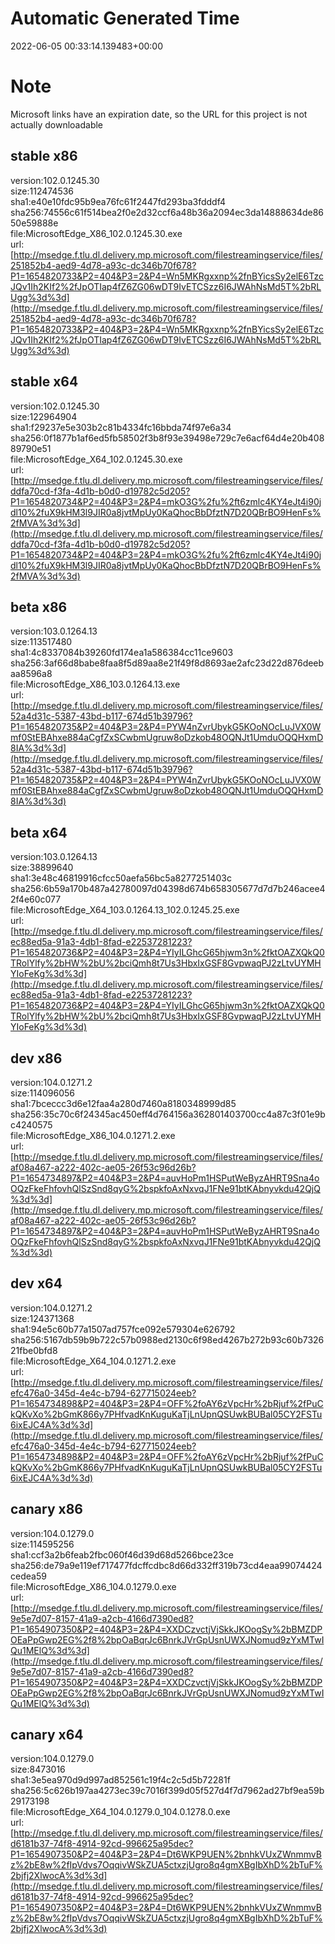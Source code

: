 # Automatic Generated Time
2022-06-05 00:33:14.139483+00:00

# Note
Microsoft links have an expiration date, so the URL for this project is not actually downloadable

## stable x86
version:102.0.1245.30  
size:112474536  
sha1:e40e10fdc95b9ea76fc61f2447fd293ba3fdddf4  
sha256:74556c61f514bea2f0e2d32ccf6a48b36a2094ec3da14888634de8650e59888e  
file:MicrosoftEdge_X86_102.0.1245.30.exe  
url:[http://msedge.f.tlu.dl.delivery.mp.microsoft.com/filestreamingservice/files/251852b4-aed9-4d78-a93c-dc346b70f678?P1=1654820733&P2=404&P3=2&P4=Wn5MKRgxxnp%2fnBYicsSy2elE6TzcJQv1Ih2KIf2%2fJpOTIap4fZ6ZG06wDT9IvETCSzz6I6JWAhNsMd5T%2bRLUgg%3d%3d](http://msedge.f.tlu.dl.delivery.mp.microsoft.com/filestreamingservice/files/251852b4-aed9-4d78-a93c-dc346b70f678?P1=1654820733&P2=404&P3=2&P4=Wn5MKRgxxnp%2fnBYicsSy2elE6TzcJQv1Ih2KIf2%2fJpOTIap4fZ6ZG06wDT9IvETCSzz6I6JWAhNsMd5T%2bRLUgg%3d%3d)  

## stable x64
version:102.0.1245.30  
size:122964904  
sha1:f29237e5e303b2c81b4334fc16bbda74f97e6a34  
sha256:0f1877b1af6ed5fb58502f3b8f93e39498e729c7e6acf64d4e20b40889790e51  
file:MicrosoftEdge_X64_102.0.1245.30.exe  
url:[http://msedge.f.tlu.dl.delivery.mp.microsoft.com/filestreamingservice/files/ddfa70cd-f3fa-4d1b-b0d0-d19782c5d205?P1=1654820734&P2=404&P3=2&P4=mkO3G%2fu%2ft6zmlc4KY4eJt4i90jdl10%2fuX9kHM3l9JIR0a8jvtMpUy0KaQhocBbDfztN7D20QBrBO9HenFs%2fMVA%3d%3d](http://msedge.f.tlu.dl.delivery.mp.microsoft.com/filestreamingservice/files/ddfa70cd-f3fa-4d1b-b0d0-d19782c5d205?P1=1654820734&P2=404&P3=2&P4=mkO3G%2fu%2ft6zmlc4KY4eJt4i90jdl10%2fuX9kHM3l9JIR0a8jvtMpUy0KaQhocBbDfztN7D20QBrBO9HenFs%2fMVA%3d%3d)  

## beta x86
version:103.0.1264.13  
size:113517480  
sha1:4c8337084b39260fd174ea1a586384cc11ce9603  
sha256:3af66d8babe8faa8f5d89aa8e21f49f8d8693ae2afc23d22d876deebaa8596a8  
file:MicrosoftEdge_X86_103.0.1264.13.exe  
url:[http://msedge.f.tlu.dl.delivery.mp.microsoft.com/filestreamingservice/files/52a4d31c-5387-43bd-b117-674d51b39796?P1=1654820735&P2=404&P3=2&P4=PYW4nZvrUbykG5KOoNOcLuJVX0Wmf0StEBAhxe884aCgfZxSCwbmUgruw8oDzkob48OQNJt1UmduOQQHxmD8IA%3d%3d](http://msedge.f.tlu.dl.delivery.mp.microsoft.com/filestreamingservice/files/52a4d31c-5387-43bd-b117-674d51b39796?P1=1654820735&P2=404&P3=2&P4=PYW4nZvrUbykG5KOoNOcLuJVX0Wmf0StEBAhxe884aCgfZxSCwbmUgruw8oDzkob48OQNJt1UmduOQQHxmD8IA%3d%3d)  

## beta x64
version:103.0.1264.13  
size:38899640  
sha1:3e48c46819916cfcc50aefa56bc5a8277251403c  
sha256:6b59a170b487a42780097d04398d674b658305677d7d7b246acee42f4e60c077  
file:MicrosoftEdge_X64_103.0.1264.13_102.0.1245.25.exe  
url:[http://msedge.f.tlu.dl.delivery.mp.microsoft.com/filestreamingservice/files/ec88ed5a-91a3-4db1-8fad-e22537281223?P1=1654820736&P2=404&P3=2&P4=YIyILGhcG65hjwm3n%2fktOAZXQkQ0TRolYlfy%2bHW%2bU%2bciQmh8t7Us3HbxIxGSF8GvpwaqPJ2zLtvUYMHYIoFeKg%3d%3d](http://msedge.f.tlu.dl.delivery.mp.microsoft.com/filestreamingservice/files/ec88ed5a-91a3-4db1-8fad-e22537281223?P1=1654820736&P2=404&P3=2&P4=YIyILGhcG65hjwm3n%2fktOAZXQkQ0TRolYlfy%2bHW%2bU%2bciQmh8t7Us3HbxIxGSF8GvpwaqPJ2zLtvUYMHYIoFeKg%3d%3d)  

## dev x86
version:104.0.1271.2  
size:114096056  
sha1:7bceccc3d6e12faa4a280d7460a8180348999d85  
sha256:35c70c6f24345ac450eff4d764156a362801403700cc4a87c3f01e9bc4240575  
file:MicrosoftEdge_X86_104.0.1271.2.exe  
url:[http://msedge.f.tlu.dl.delivery.mp.microsoft.com/filestreamingservice/files/af08a467-a222-402c-ae05-26f53c96d26b?P1=1654734897&P2=404&P3=2&P4=auvHoPm1HSPutWeByzAHRT9Sna4oOQzFkeFhfovhQlSzSnd8qyG%2bspkfoAxNxvqJ1FNe91btKAbnyvkdu42QjQ%3d%3d](http://msedge.f.tlu.dl.delivery.mp.microsoft.com/filestreamingservice/files/af08a467-a222-402c-ae05-26f53c96d26b?P1=1654734897&P2=404&P3=2&P4=auvHoPm1HSPutWeByzAHRT9Sna4oOQzFkeFhfovhQlSzSnd8qyG%2bspkfoAxNxvqJ1FNe91btKAbnyvkdu42QjQ%3d%3d)  

## dev x64
version:104.0.1271.2  
size:124371368  
sha1:94e5c60b77a1507ad757fce092e579304e626792  
sha256:5167db59b9b722c57b0988ed2130c6f98ed4267b272b93c60b732621fbe0bfd8  
file:MicrosoftEdge_X64_104.0.1271.2.exe  
url:[http://msedge.f.tlu.dl.delivery.mp.microsoft.com/filestreamingservice/files/efc476a0-345d-4e4c-b794-627715024eeb?P1=1654734898&P2=404&P3=2&P4=OFF%2foAY6zVpcHr%2bRjuf%2fPuCkQKvXo%2bGmK866y7PHfvadKnKuguKaTjLnUpnQSUwkBUBal05CY2FSTu6ixEJC4A%3d%3d](http://msedge.f.tlu.dl.delivery.mp.microsoft.com/filestreamingservice/files/efc476a0-345d-4e4c-b794-627715024eeb?P1=1654734898&P2=404&P3=2&P4=OFF%2foAY6zVpcHr%2bRjuf%2fPuCkQKvXo%2bGmK866y7PHfvadKnKuguKaTjLnUpnQSUwkBUBal05CY2FSTu6ixEJC4A%3d%3d)  

## canary x86
version:104.0.1279.0  
size:114595256  
sha1:ccf3a2b6feab2fbc060f46d39d68d5266bce23ce  
sha256:de79a9e119ef717477fdcffcdbc8d66d332ff319b73cd4eaa99074424cedea59  
file:MicrosoftEdge_X86_104.0.1279.0.exe  
url:[http://msedge.f.tlu.dl.delivery.mp.microsoft.com/filestreamingservice/files/9e5e7d07-8157-41a9-a2cb-4166d7390ed8?P1=1654907350&P2=404&P3=2&P4=XXDCzvctjVjSkkJKOogSy%2bBMZDPOEaPpGwp2EG%2f8%2bpOaBqrJc6BnrkJVrGpUsnUWXJNomud9zYxMTwIQu1MElQ%3d%3d](http://msedge.f.tlu.dl.delivery.mp.microsoft.com/filestreamingservice/files/9e5e7d07-8157-41a9-a2cb-4166d7390ed8?P1=1654907350&P2=404&P3=2&P4=XXDCzvctjVjSkkJKOogSy%2bBMZDPOEaPpGwp2EG%2f8%2bpOaBqrJc6BnrkJVrGpUsnUWXJNomud9zYxMTwIQu1MElQ%3d%3d)  

## canary x64
version:104.0.1279.0  
size:8473016  
sha1:3e5ea970d9d997ad852561c19f4c2c5d5b72281f  
sha256:5c626b197aa4273ec39c7016f399d05f527d4f7d7962ad27bf9ea59b29173198  
file:MicrosoftEdge_X64_104.0.1279.0_104.0.1278.0.exe  
url:[http://msedge.f.tlu.dl.delivery.mp.microsoft.com/filestreamingservice/files/d6181b37-74f8-4914-92cd-996625a95dec?P1=1654907350&P2=404&P3=2&P4=Dt6WKP9UEN%2bnhkVUxZWnmmvBz%2bE8w%2fIpVdvs7OqqivWSkZUA5ctxzjUgro8q4gmXBgIbXhD%2bTuF%2bjfj2XlwocA%3d%3d](http://msedge.f.tlu.dl.delivery.mp.microsoft.com/filestreamingservice/files/d6181b37-74f8-4914-92cd-996625a95dec?P1=1654907350&P2=404&P3=2&P4=Dt6WKP9UEN%2bnhkVUxZWnmmvBz%2bE8w%2fIpVdvs7OqqivWSkZUA5ctxzjUgro8q4gmXBgIbXhD%2bTuF%2bjfj2XlwocA%3d%3d)  

